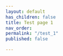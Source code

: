 ```yaml
---
layout: default
has_children: false
title: Test page 1
nav_order: 
permalink: "/test_1"
published: false

---
```

